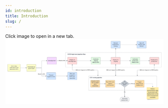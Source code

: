 ```yaml
---
id: introduction
title: Introduction
slug: /
---
```


Click image to open in a new tab. 
[![](./docs-images/qa_process.png)](./docs-images/qa_process.png)